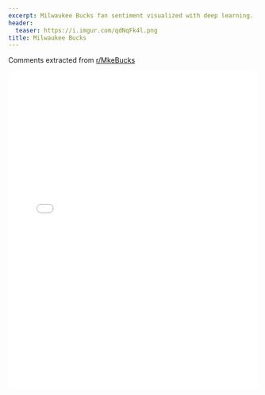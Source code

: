 ```yaml
---
excerpt: Milwaukee Bucks fan sentiment visualized with deep learning.
header:
  teaser: https://i.imgur.com/qdNqFk4l.png
title: Milwaukee Bucks
---
```


Comments extracted from [r/MkeBucks](https://reddit.com/r/MkeBucks)
<iframe id="igraph" scrolling="no" style="border:none;" seamless="seamless" src="/plots/NBA/MIL.html" height="640" width="100%"></iframe>